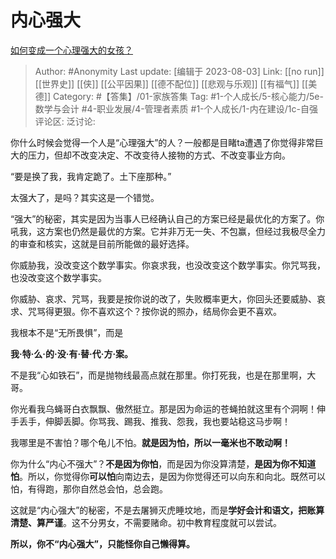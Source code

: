 # 内心强大
[如何变成一个心理强大的女孩？](https://www.zhihu.com/question/542764581/answer/2612102490)

> Author: #Anonymity
> Last update: [编辑于 2023-08-03]
> Link: [[no run]] [[世界史]] [[侠]] [[公平因果]] [[德不配位]] [[悲观与乐观]] [[有福气]] [[美德]]
> Category: #【答集】/01-家族答集
> Tag: #1-个人成长/5-核心能力/5e-数学与会计 #4-职业发展/4-管理者素质 #1-个人成长/1-内在建设/1c-自强
> 评论区:
> 泛讨论:

你什么时候会觉得一个人是“心理强大”的人？一般都是目睹ta遭遇了你觉得非常巨大的压力，但却不改变决定、不改变待人接物的方式、不改变事业方向。

“要是换了我，我肯定跪了。土下座那种。”

太强大了，是吗？其实这是一个错觉。

“强大”的秘密，其实是因为当事人已经确认自己的方案已经是最优化的方案了。你吼我，这方案也仍然是最优的方案。它并非万无一失、不包赢，但经过我极尽全力的审查和核实，这就是目前所能做的最好选择。

你威胁我，没改变这个数学事实。你哀求我，也没改变这个数学事实。你咒骂我，也没改变这个数学事实。

你威胁、哀求、咒骂，我要是按你说的改了，失败概率更大，你回头还要威胁、哀求、咒骂得更狠。你不喜欢这个？按你说的照办，结局你会更不喜欢。

我根本不是“无所畏惧”，而是

**我·特·么·的·没·有·替·代·方·案。**

不是我“心如铁石”，而是抛物线最高点就在那里。你打死我，也是在那里啊，大哥。

你光看我乌蝇哥白衣飘飘、傲然挺立。那是因为命运的苍蝇拍就这里有个洞啊！伸手丢手，伸脚丢脚。你骂我、踢我、推我、怨我，我也要站稳这马步啊！

我哪里是不害怕？哪个龟儿不怕。**就是因为怕，所以一毫米也不敢动啊！**

你为什么“内心不强大”？**不是因为你怕**，而是因为你没算清楚，**是因为你不知道怕**。所以，你觉得你**可以怕**向南边去，是因为你觉得还可以向东和向北。既然可以怕，有得跑，那你自然总会怕，总会跑。

这就是“内心强大”的秘密，不是去屠狮灭虎睡坟地，而是**学好会计和语文，把账算清楚、算严谨**。这不分男女，不需要赌命。初中教育程度就可以尝试。

**所以，你不“内心强大”，只能怪你自己懒得算。**
